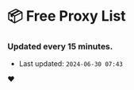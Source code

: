 # :package: Free Proxy List
### Updated every 15 minutes.

- Last updated: `2024-06-30 07:43`

:heart:
